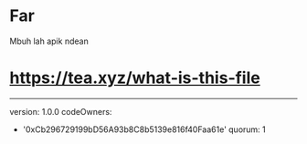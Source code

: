 # Far
Mbuh lah apik ndean
# https://tea.xyz/what-is-this-file
---
version: 1.0.0
codeOwners:
  - '0xCb296729199bD56A93b8C8b5139e816f40Faa61e'
quorum: 1
